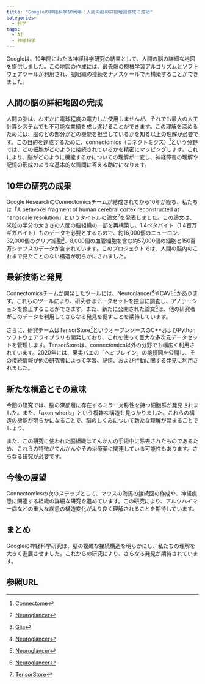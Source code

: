 ```yaml
---
title: "Googleの神経科学10周年：人間の脳の詳細地図作成に成功"
categories:
  - 科学
tags:
  - AI
  - 神経科学
---
```


Googleは、10年間にわたる神経科学研究の結果として、人間の脳の詳細な地図を提供しました。この地図の作成には、最先端の機械学習アルゴリズムとソフトウェアツールが利用され、脳組織の接続をナノスケールで再構築することができました。

## 人間の脳の詳細地図の完成

人間の脳は、わずかに電球程度の電力しか使用しませんが、それでも最大の人工計算システムでも不可能な業績を成し遂げることができます。この理解を深めるためには、脳のどの部分がどの機能を担当しているかを知る以上の理解が必要です。この目的を達成するために、connectomics（コネクトミクス）[^1]という分野では、どの細胞がどのように接続されているかを精密にマッピングします。これにより、脳がどのように機能するかについての理解が一変し、神経障害の理解や記憶の形成のような基本的な質問に答える助けになります。

## 10年の研究の成果

Google ResearchのConnectomicsチームが結成されてから10年が経ち、私たちは「A petavoxel fragment of human cerebral cortex reconstructed at nanoscale resolution」というタイトルの論文[^2]を発表しました。この論文は、米粒の半分の大きさの人間の脳組織の一部を再構築し、1.4ペタバイト（1.4百万ギガバイト）ものデータを必要とするもので、約16,000個のニューロン、32,000個のグリア細胞[^3]、8,000個の血管細胞を含む約57,000個の細胞と150百万シナプスのデータが含まれています。このプロジェクトでは、人間の脳内のこれまで見たことのない構造が明らかにされました。

## 最新技術と発見

Connectomicsチームが開発したツールには、Neuroglancer[^2]やCAVE[^2]があります。これらのツールにより、研究者はデータセットを独自に調査し、アノテーションを修正することができます。また、新たに公開された論文[^2]は、他の研究者がこのデータを利用してさらなる発見を促すことを期待しています。

さらに、研究チームはTensorStore[^4]というオープンソースのC++およびPythonソフトウェアライブラリも開発しており、これを使って巨大な多次元データセットを管理します。TensorStoreは、connectomics以外の分野でも幅広く利用されています。2020年には、果実バエの「ヘミブレイン」の接続図を公開し、その接続情報が他の研究者によって学習、記憶、および行動に関する発見に利用されました。

## 新たな構造とその意味

今回の研究では、脳の深部層に存在するミラー対称性を持つ細胞群が発見されました。また、「axon whorls」という複雑な構造も見つかりました。これらの構造の機能が明らかになることで、脳のしくみについて新たな理解が深まることでしょう。

また、この研究に使われた脳組織はてんかんの手術中に除去されたものであるため、これらの特徴がてんかんやその治療薬に関連している可能性もあります。さらなる研究が必要です。

## 今後の展望

Connectomicsの次のステップとして、マウスの海馬の接続図の作成や、神経疾患に関連する組織の詳細な研究を進めています。この研究により、アルツハイマー病などの重大な疾患の構造変化がより良く理解されることを期待しています。

## まとめ

Googleの神経科学研究は、脳の複雑な接続構造を明らかにし、私たちの理解を大きく進展させました。これからの研究により、さらなる発見が期待されています。

## 参照URL
[^1]:[Connectome](https://ja.wikipedia.org/wiki/%E3%82%B3%E3%83%8D%E3%82%AF%E3%83%88%E3%83%BC%E3%83%A0#:~:text=%E3%82%B3%E3%83%8D%E3%82%AF%E3%83%88%E3%83%BC%E3%83%A0%EF%BC%88connectome%EF%BC%89%E3%81%A8%E3%81%AF%E3%80%81,%E3%81%8B%E3%82%89%E4%BD%9C%E3%82%89%E3%82%8C%E3%81%9F%E8%A8%80%E8%91%89%E3%80%82)
[^2]:[Neuroglancer](https://github.com/google/neuroglancer)
[^3]:[Glia](https://onlinelibrary.wiley.com/journal/10981136)
[^4]:[TensorStore](https://github.com/google/tensorstore)
[^5]:[Petavoxel](https://www.science.org/doi/10.1126/science.adk4858)
[^6]:[Flood-filling networks](https://arxiv.org/abs/1611.00421)
[^7]:[Axon whorls](https://blog.google/technology/research/google-ai-research-new-images-human-brain/)
[^8]:[SegCLR algorithm](https://www.nature.com/articles/s41592-023-02059-8)
[^9]:[Cerebral cortex](https://academic.oup.com/cercor)
[^10]:[Multibeam scanning electron microscope](https://www.zeiss.com/semiconductor-manufacturing-technology/products/process-control-solutions/multisem.html)
[^11]:[Axons](https://ejje.weblio.jp/content/axons)
[^12]:[Dendrites](https://ja.wikipedia.org/wiki/%E6%A8%B9%E7%8A%B6%E7%AA%81%E8%B5%B7#:~:text=%E6%A8%B9%E7%8A%B6%E7%AA%81%E8%B5%B7%EF%BC%88%E3%81%98%E3%82%85%E3%81%98%E3%82%87%E3%81%86,%E7%A5%9E%E7%B5%8C%E7%B4%B0%E8%83%9E%E3%81%AE%E4%B8%80%E9%83%A8%E3%80%82&text=%E7%A5%9E%E7%B5%8C%E7%B4%B0%E8%83%9E%E3%81%8C%E3%80%81%E5%A4%96%E9%83%A8%E3%81%8B%E3%82%89,%E8%A4%87%E6%95%B0%E3%81%AE%E7%AA%81%E8%B5%B7%E3%81%AE%E3%81%93%E3%81%A8%E3%80%82)
[^13]:[Synaptic connections](https://eow.alc.co.jp/search?q=synaptic+connection)
[^14]:[Basal dendrite](https://bsd.neuroinf.jp/wiki/%E9%8C%90%E4%BD%93%E7%B4%B0%E8%83%9E)